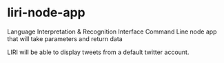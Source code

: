 # liri-node-app
Language Interpretation &amp; Recognition Interface
Command Line node app that will take parameters and return data 

LIRI will be able to display tweets from a default twitter account. 
